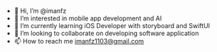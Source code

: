 - 👋 Hi, I’m @imanfz
- 👀 I’m interested in mobile app development and AI
- 🌱 I’m currently learning iOS Developer with storyboard and SwiftUI
- 💞️ I’m looking to collaborate on developing software application
- 📫 How to reach me imanfz1103@gmail.com
